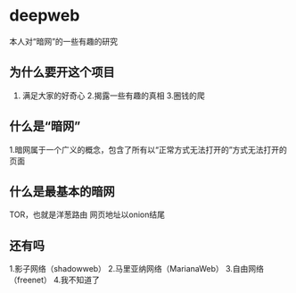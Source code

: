 # deepweb
本人对“暗网”的一些有趣的研究
## 为什么要开这个项目
1. 满足大家的好奇心
2.揭露一些有趣的真相
3.圈钱的爬
## 什么是“暗网”
1.暗网属于一个广义的概念，包含了所有以“正常方式无法打开的”方式无法打开的页面
## 什么是最基本的暗网
TOR，也就是洋葱路由
网页地址以onion结尾
## 还有吗
1.影子网络（shadowweb）
2.马里亚纳网络（MarianaWeb）
3.自由网络（freenet）
4.我不知道了
